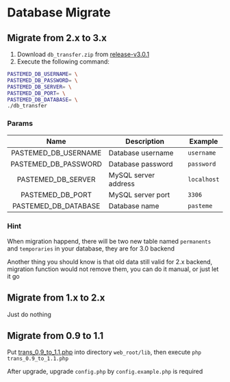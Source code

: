 # Database Migrate

## Migrate from 2.x to 3.x

1. Download `db_transfer.zip` from [release-v3.0.1](https://github.com/PasteUs/PasteMeGoBackend/releases/tag/release-v3.0.1)
2. Execute the following command:

```bash
PASTEMED_DB_USERNAME= \
PASTEMED_DB_PASSWORD= \
PASTEMED_DB_SERVER= \
PASTEMED_DB_PORT= \
PASTEMED_DB_DATABASE= \
./db_transfer
```

### Params

| Name | Description | Example |
| :---: | --- | --- |
| PASTEMED_DB_USERNAME | Database username | `username` |
| PASTEMED_DB_PASSWORD | Database password | `password` |
| PASTEMED_DB_SERVER | MySQL server address | `localhost` |
| PASTEMED_DB_PORT | MySQL server port | `3306` |
| PASTEMED_DB_DATABASE | Database name | `pasteme` |

### Hint

When migration happend, there will be two new table named `permanents` and `temporaries` in your database, they are for 3.0 backend

Another thing you should know is that old data still valid for 2.x backend, migration function would not remove them, you can do it manual, or just let it go

## Migrate from 1.x to 2.x

Just do nothing

## Migrate from 0.9 to 1.1

Put [trans_0.9_to_1.1.php](https://github.com/LucienShui/PasteMe/blob/dbTrans/trans_0.9_to_1.1.php) into directory `web_root/lib`, then execute `php trans_0.9_to_1.1.php`

After upgrade, upgrade `config.php` by `config.example.php` is required